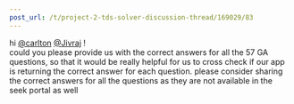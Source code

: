 ```yaml
---
post_url: /t/project-2-tds-solver-discussion-thread/169029/83
---
```

hi [@carlton](/u/carlton) [@Jivraj](/u/jivraj) !  
could you please provide us with the correct answers for all the 57 GA questions, so that it would be really helpful for us to cross check if our app is returning the correct answer for each question. please consider sharing the correct answers for all the questions as they are not available in the seek portal as well